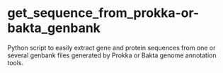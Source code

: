 # get_sequence_from_prokka-or-bakta_genbank
Python script to easily extract gene and protein sequences from one or several genbank files generated by Prokka or Bakta genome annotation tools.
